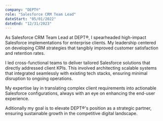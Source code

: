 ```yaml
---
company: "DEPT®"
role: "Salesforce CRM Team Lead"
dateStart: "05/01/2022"
dateEnd: "12/31/2023"
---
```


As Salesforce CRM Team Lead at DEPT®, I spearheaded high-impact Salesforce implementations for enterprise clients. My leadership centered on developing CRM strategies that tangibly improved customer satisfaction and retention rates. 

I led cross-functional teams to deliver tailored Salesforce solutions that directly addressed client KPIs. This involved architecting scalable systems that integrated seamlessly with existing tech stacks, ensuring minimal disruption to ongoing operations.

My expertise lay in translating complex client requirements into actionable Salesforce configurations, always with an eye on enhancing the end-user experience.

Aditionally my goal is to elevate DEPT®️'s position as a strategic partner, ensuring sustainable growth in the competitive digital landscape.
